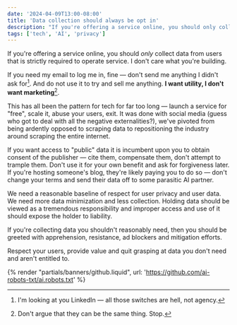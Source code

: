 ```yaml
---
date: '2024-04-09T13:00-08:00'
title: 'Data collection should always be opt in'
description: "If you're offering a service online, you should only collect data from users that is strictly required to operate service. I don't care what you're building."
tags: ['tech', 'AI', 'privacy']
---
```

If you're offering a service online, you should *only* collect data from users that is strictly required to operate service. I don't care what you're building.<!-- excerpt -->

If you need my email to log me in, fine — don't send me anything I didn't ask for[^1]. And do not use it to try and sell me anything. <strong class="highlight-text">I want utility, I don't want marketing</strong>[^2].

This has all been the pattern for tech for far too long — launch a service for "free", scale it, abuse your users, exit. It was done with social media (guess who got to deal with all the negative externalities?), we've pivoted from being ardently opposed to scraping data to repositioning the industry around scraping the entire internet.

If you want access to "public" data it is incumbent upon you to obtain consent of the publisher — cite them, compensate them, don't attempt to trample them. Don't use it for your own benefit and ask for forgiveness later. If you're hosting someone's blog, they're likely paying you to do so — don't change your terms and send their data off to some parasitic AI partner.

We need a reasonable baseline of respect for user privacy and user data. We need more data minimization and less collection. Holding data should be viewed as a tremendous responsibility and improper access and use of it should expose the holder to liability.

If you're collecting data you shouldn't reasonably need, then you should be greeted with apprehension, resistance, ad blockers and mitigation efforts.

Respect your users, provide value and quit grasping at data you don't need and aren't entitled to.

{% render "partials/banners/github.liquid", url: 'https://github.com/ai-robots-txt/ai.robots.txt' %}

[^1]: I'm looking at you LinkedIn — all those switches are hell, not agency.
[^2]: Don't argue that they can be the same thing. Stop.